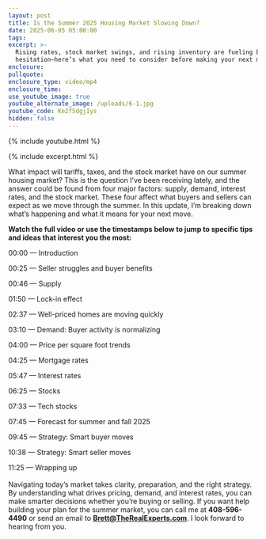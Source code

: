 ```yaml
---
layout: post
title: Is the Summer 2025 Housing Market Slowing Down?
date: 2025-06-05 05:00:00
tags:
excerpt: >-
  Rising rates, stock market swings, and rising inventory are fueling buyer
  hesitation—here’s what you need to consider before making your next move.
enclosure:
pullquote:
enclosure_type: video/mp4
enclosure_time:
use_youtube_image: true
youtube_alternate_image: /uploads/6-1.jpg
youtube_code: Ke2f5dgjIys
hidden: false
---
```

{% include youtube.html %}

{% include excerpt.html %}

What impact will tariffs, taxes, and the stock market have on our summer housing market? This is the question I’ve been receiving lately, and the answer could be found from four major factors: supply, demand, interest rates, and the stock market. These four affect what buyers and sellers can expect as we move through the summer. In this update, I’m breaking down what’s happening and what it means for your next move.

**Watch the full video or use the timestamps below to jump to specific tips and ideas that interest you the most:**

00:00 — Introduction

00:25 — Seller struggles and buyer benefits

00:46 — Supply

01:50 — Lock-in effect

02:37 — Well-priced homes are moving quickly

03:10 — Demand: Buyer activity is normalizing

04:00 — Price per square foot trends

04:25 — Mortgage rates

05:47 — Interest rates

06:25 — Stocks

07:33 — Tech stocks

07:45 — Forecast for summer and fall 2025

09:45 — Strategy: Smart buyer moves

10:38 — Strategy: Smart seller moves

11:25 — Wrapping up<br><br>Navigating today’s market takes clarity, preparation, and the right strategy. By understanding what drives pricing, demand, and interest rates, you can make smarter decisions whether you’re buying or selling. If you want help building your plan for the summer market, you can call me at **408-596-4490** or send an email to [**Brett@TheRealExperts.com**](mailto:Brett@TheRealExperts.com). I look forward to hearing from you.